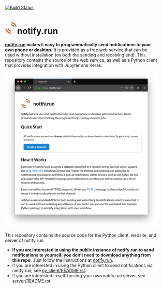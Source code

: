 [![Build Status](https://travis-ci.org/paulgb/notify.run.svg?branch=master)](https://travis-ci.org/paulgb/notify.run)

<img src="site/static-src/icon.png" height="40" />notify.run
============================================================

**[notify.run](https://notify.run) makes it easy to programmatically send notifications to your own phone or desktop.** It is provided as a free web service that can be used without installation (on both the sending and receiving end). This repository contains the source of the web service, as well as a Python client that provides integration with Jupyter and Keras.

<img src="screenshot.png" width="600" />

This repository contains the source code for the Python client, website, and server of notify.run.

- **If you are interested in using the public instance of notify.run to send notifications to yourself, you don’t need to download anything from this repo.** Just follow the instructions at [notify.run](https://notify.run).
- If you are interested in using the Python client to send notifications via notify.run, see [py_client/README.rst](py_client/README.rst).
- If you are interested in self-hosting your own notify.run server, see [server/README.rst](server/README.rst).
